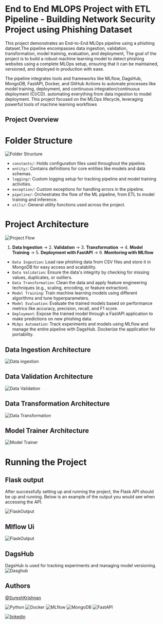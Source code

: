 # End to End MLOPS Project with ETL Pipeline - Building Network Security Project using Phishing Dataset


This project demonstrates an End-to-End MLOps pipeline using a phishing dataset.The pipeline encompasses data ingestion, validation, transformation, model training, evaluation, and deployment, The goal of the project is to build a robust machine learning model to detect phishing websites using a complete MLOps setup, ensuring that it can be maintained, versioned, and deployed in production with ease.

The pipeline integrates tools and frameworks like MLflow, DagsHub, MongoDB, FastAPI, Docker, and GitHub Actions to automate processes like model training, deployment, and continuous integration/continuous deployment (CI/CD). automating everything from data ingestion to model deployment. This project focused on the MLOps lifecycle, leveraging powerful tools of machine learning workflows

## Project Overview

# Folder Structure
![Folder Structure](https://github.com/SKrishna-7/end-end-mlops-project/blob/main/ProjectStructure/floder.png)

* `constants/`: Holds configuration files used throughout the pipeline.
* `entity/`: Contains definitions for core entities like models and data schemas.
* `logging/`: Custom logging setup for tracking pipeline and model training activities.
* `exception/`: Custom exceptions for handling errors in the pipeline.
* `pipeline/`: Orchestrates the flow of the ML pipeline, from ETL to model training and inference.
* `utils/`: General utility functions used across the project.






# Project Architecture

![Project Flow](https://github.com/SKrishna-7/end-end-mlops-project/blob/main/ProjectStructure/Projectflow.png)

1. **Data Ingestion** → 2. **Validation** → 3. **Transformation** → 4. **Model Training** → 5. **Deployment with FastAPI** → 6. **Monitoring with MLflow**


* `Data Ingestion`: Load raw phishing data from CSV files and store it in MongoDB for easy access and scalability.
* `Data Validation`: Ensure the data's integrity by checking for missing values, duplicates, or outliers.
* `Data Transformation`: Clean the data and apply feature engineering techniques (e.g., scaling, encoding, or feature extraction).
* `Model Training`: Train machine learning models using different algorithms and tune hyperparameters.
* `Model Evaluation`: Evaluate the trained models based on performance metrics like accuracy, precision, recall, and F1 score.
* `Deployment`: Expose the trained model through a FastAPI application to make predictions on new phishing data.
* `MLOps Automation`: Track experiments and models using MLflow and manage the entire pipeline with DagsHub. Dockerize the application for portability.

## Data Ingestion Architecture

![Data ingestion](https://github.com/SKrishna-7/end-end-mlops-project/blob/main/ProjectStructure/DataIngestion.png)

## Data Validation Architecture

![Data Validation](https://github.com/SKrishna-7/end-end-mlops-project/blob/main/ProjectStructure/DataValidation.png)


## Data Transformation Architecture

![Data Transformation](https://github.com/SKrishna-7/end-end-mlops-project/blob/main/ProjectStructure/Datatransformation.png)


## Model Trainer Architecture

![Model Trainer](https://github.com/SKrishna-7/end-end-mlops-project/blob/main/ProjectStructure/Modeltrainer.png)

# Running the Project 

## Flask output
 After successfully setting up and running the project, the Flask API should be up and running. Below is an example of the output you would see when accessing the API.

![FlaskOutput](https://github.com/SKrishna-7/end-end-mlops-project/blob/main/ProjectStructure/flask.png)

## Mlflow Ui
![FlaskOutput](https://github.com/SKrishna-7/end-end-mlops-project/blob/main/ProjectStructure/Dasghub.png)

## DagsHub

DagsHub is used for tracking experiments and managing model versioning. 
![Dasghub](https://github.com/SKrishna-7/end-end-mlops-project/blob/main/ProjectStructure/Dasghub.png)



## Authors

[@SureshKrishnan](https://github.com/SKrishna-7)

![Python](https://img.shields.io/badge/Python-3.10-blue)
![Docker](https://img.shields.io/badge/Docker-Containerization-blue)
![MLflow](https://img.shields.io/badge/MLflow-Experiment%20Tracking-blue)
![MongoDB](https://img.shields.io/badge/MongoDB-Database-green)
![FastAPI](https://img.shields.io/badge/FastAPI-API-green)


  
[![linkedin](https://img.shields.io/badge/linkedin-0A66C2?style=for-the-badge&logo=linkedin&logoColor=white)](https://www.linkedin.com/in/suresh-krishnan-s/)



